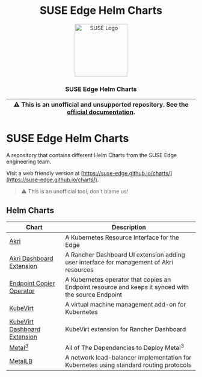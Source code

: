 <div align="center">

# SUSE Edge Helm Charts

<p align="center">
  <img alt="SUSE Logo" src="https://www.suse.com/assets/img/suse-black-logo-green.svg" height="140" />
  <h3 align="center">SUSE Edge Helm Charts</h3>
</p>

| :warning: **This is an unofficial and unsupported repository. See the [official documentation](https://www.suse.com/solutions/edge-computing/).** |
| --- |

</div>

# SUSE Edge Helm Charts

A repository that contains different Helm Charts from the SUSE Edge engineering team.

Visit a web friendly version at [https://suse-edge.github.io/charts/](https://suse-edge.github.io/charts/).

> :warning: This is an unofficial tool, don't blame us!

## Helm Charts
| Chart | Description |
| - | - |
| [Akri](charts/akri) | A Kubernetes Resource Interface for the Edge |
| [Akri Dashboard Extension](charts/akri-dashboard-extension) | A Rancher Dashboard UI extension adding user interface for management of Akri resources |
| [Endpoint Copier Operator](charts/endpoint-copier-operator) | A Kubernetes operator that copies an Endpoint resource and keeps it synced with the source Endpoint |
| [KubeVirt](charts/kubevirt) | A virtual machine management add-on for Kubernetes |
| [KubeVirt Dashboard Extension](charts/kubevirt-dashboard-extension) | KubeVirt extension for Rancher Dashboard |
| [Metal<sup>3</sup>](charts/metal3) | All of The Dependencies to Deploy Metal<sup>3</sup> |
| [MetalLB](charts/metallb) | A network load-balancer implementation for Kubernetes using standard routing protocols |
